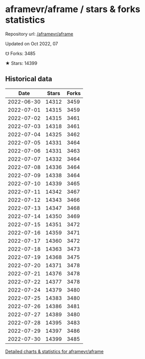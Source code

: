 # aframevr/aframe / stars & forks statistics

Repository url: [/aframevr/aframe](https://github.com/aframevr/aframe)

Updated on Oct 2022, 07

☋ Forks: 3485

★ Stars: 14399

## Historical data
| Date | Stars | Forks |
|------|-------|-------|
| 2022-06-30 | 14312 | 3459 | 
| 2022-07-01 | 14315 | 3459 | 
| 2022-07-02 | 14315 | 3461 | 
| 2022-07-03 | 14318 | 3461 | 
| 2022-07-04 | 14325 | 3462 | 
| 2022-07-05 | 14331 | 3464 | 
| 2022-07-06 | 14331 | 3463 | 
| 2022-07-07 | 14332 | 3464 | 
| 2022-07-08 | 14336 | 3464 | 
| 2022-07-09 | 14338 | 3464 | 
| 2022-07-10 | 14339 | 3465 | 
| 2022-07-11 | 14342 | 3467 | 
| 2022-07-12 | 14343 | 3466 | 
| 2022-07-13 | 14347 | 3468 | 
| 2022-07-14 | 14350 | 3469 | 
| 2022-07-15 | 14351 | 3472 | 
| 2022-07-16 | 14359 | 3471 | 
| 2022-07-17 | 14360 | 3472 | 
| 2022-07-18 | 14363 | 3473 | 
| 2022-07-19 | 14368 | 3475 | 
| 2022-07-20 | 14371 | 3478 | 
| 2022-07-21 | 14376 | 3478 | 
| 2022-07-22 | 14377 | 3478 | 
| 2022-07-24 | 14379 | 3480 | 
| 2022-07-25 | 14383 | 3480 | 
| 2022-07-26 | 14386 | 3481 | 
| 2022-07-27 | 14389 | 3480 | 
| 2022-07-28 | 14395 | 3483 | 
| 2022-07-29 | 14397 | 3486 | 
| 2022-07-30 | 14399 | 3485 | 


[Detailed charts & statistics for aframevr/aframe](https://reviewgithub.com/rep/aframevr/aframe)
